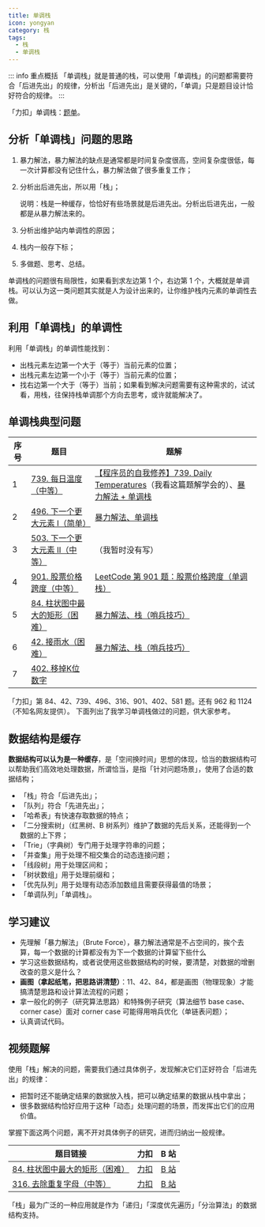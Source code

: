 ```yaml
---
title: 单调栈
icon: yongyan
category: 栈
tags:
  - 栈
  - 单调栈
---
```


::: info 重点概括
「单调栈」就是普通的栈，可以使用「单调栈」的问题都需要符合「后进先出」的规律，分析出「后进先出」是关键的，「单调」只是题目设计恰好符合的规律。
:::

「力扣」单调栈：[题单](https://leetcode-cn.com/tag/monotonic-stack/problemset/)。

## 分析「单调栈」问题的思路

1. 暴力解法，暴力解法的缺点是通常都是时间复杂度很高，空间复杂度很低，每一次计算都没有记住什么，暴力解法做了很多重复工作；

2. 分析出后进先出，所以用「栈」；

   说明：栈是一种缓存，恰恰好有些场景就是后进先出。分析出后进先出，一般都是从暴力解法来的。

3. 分析出维护站内单调性的原因；
   
3. 栈内一般存下标；
   
5. 多做题、思考、总结。


单调栈的问题很有局限性，如果看到求左边第 1 个，右边第 1 个，大概就是单调栈。可以认为这一类问题其实就是人为设计出来的，让你维护栈内元素的单调性去做。

## 利用「单调栈」的单调性

利用「单调栈」的单调性能找到：

   - 出栈元素左边第一个大于（等于）当前元素的位置；
   - 出栈元素左边第一个小于（等于）当前元素的位置；
   - 找右边第一个大于（等于）当前；如果看到解决问题需要有这种需求的，试试看，用栈，往保持栈单调那个方向去思考，或许就能解决了。

## 单调栈典型问题

| 序号 | 题目                                                         | 题解                                                         |
| ---- | ------------------------------------------------------------ | ------------------------------------------------------------ |
| 1    | [739. 每日温度（中等）](https://leetcode-cn.com/problems/daily-temperatures/) | [【程序员的自我修养】739. Daily Temperatures](https://leetcode-cn.com/problems/daily-temperatures/solution/cheng-xu-yuan-de-zi-wo-xiu-yang-739-daily-temperat/)（我看这篇题解学会的）、[暴力解法 + 单调栈](https://leetcode-cn.com/problems/daily-temperatures/solution/bao-li-jie-fa-dan-diao-zhan-by-liweiwei1419/) |
| 2    | [496. 下一个更大元素 I（简单）](https://leetcode-cn.com/problems/next-greater-element-i/) | [暴力解法、单调栈](https://leetcode-cn.com/problems/next-greater-element-i/solution/bao-li-jie-fa-dan-diao-zhan-by-liweiwei1419-2/) |
| 3    | [503. 下一个更大元素 II（中等）](https://leetcode-cn.com/problems/next-greater-element-ii/) | （我暂时没有写）                                             |
| 4    | [901. 股票价格跨度（中等）](https://leetcode-cn.com/problems/online-stock-span/) | [LeetCode 第 901 题：股票价格跨度（单调栈）](https://blog.csdn.net/lw_power/article/details/103957702) |
| 5    | [84. 柱状图中最大的矩形（困难）](https://leetcode-cn.com/problems/largest-rectangle-in-histogram/) | [暴力解法、栈（哨兵技巧）](https://leetcode-cn.com/problems/largest-rectangle-in-histogram/solution/bao-li-jie-fa-zhan-by-liweiwei1419/) |
| 6    | [42. 接雨水（困难）](https://leetcode-cn.com/problems/trapping-rain-water/) | [暴力解法、栈（哨兵技巧）](https://leetcode-cn.com/problems/largest-rectangle-in-histogram/solution/bao-li-jie-fa-zhan-by-liweiwei1419/) |
| 7    | [402. 移掉K位数字](https://leetcode-cn.com/problems/remove-k-digits/) |                                                              |

「力扣」第 84、42、739、496、316、901、402、581 题。还有 962 和 1124（不知名网友提供）。
下面列出了我学习单调栈做过的问题，供大家参考。

## 数据结构是缓存

**数据结构可以认为是一种缓存**，是「空间换时间」思想的体现，恰当的数据结构可以帮助我们高效地处理数据，所谓恰当，是指「针对问题场景」，使用了合适的数据结构；

- 「栈」符合「后进先出」；
- 「队列」符合「先进先出」；
- 「哈希表」有快速存取数据的特点；
- 「二分搜索树」（红黑树、B 树系列）维护了数据的先后关系，还能得到一个数据的上下界；
- 「Trie」（字典树）专门用于处理字符串的问题；
- 「并查集」用于处理不相交集合的动态连接问题；
- 「线段树」用于处理区间和；
- 「树状数组」用于处理前缀和；
- 「优先队列」用于处理有动态添加数组且需要获得最值的场景；
- 「单调队列」「单调栈」。

## 学习建议

- 先理解「暴力解法」（Brute Force），暴力解法通常是不占空间的，挨个去算，每一个数据的计算都没有为下一个数据的计算留下些什么
- 学习这些数据结构，或者说使用这些数据结构的时候，要清楚，对数据的增删改查的意义是什么？
- **画图（拿起纸笔，把思路讲清楚）**：11、42、84，都是画图（物理现象）才能搞清楚思路和设计算法流程的问题；
- 拿一般化的例子（研究算法思路）和特殊例子研究（算法细节 base case、corner case）面对 corner case 可能得用哨兵优化（单链表问题）；
- 认真调试代码。

## 视频题解

使用「栈」解决的问题，需要我们通过具体例子，发现解决它们正好符合「后进先出」的规律：

+ 把暂时还不能确定结果的数据放入栈，把可以确定结果的数据从栈中拿出；
+ 很多数据结构恰好应用于这种「动态」处理问题的场景，而发挥出它们的应用价值。

掌握下面这两个问题，离不开对具体例子的研究，进而归纳出一般规律。

| 题目链接                                                     | 力扣                                                         | B 站                                                |
| ------------------------------------------------------------ | ------------------------------------------------------------ | --------------------------------------------------- |
| [84. 柱状图中最大的矩形（困难）](https://leetcode-cn.com/problems/largest-rectangle-in-histogram/) | [力扣](https://leetcode-cn.com/problems/largest-rectangle-in-histogram/solution/zhu-zhuang-tu-zhong-zui-da-de-ju-xing-by-leetcode-/) | [B 站](https://www.bilibili.com/video/BV16D4y1D7ed) |
| [316. 去除重复字母（中等）](https://leetcode-cn.com/problems/remove-duplicate-letters/) | [力扣](https://leetcode-cn.com/problems/remove-duplicate-letters/solution/qu-chu-zhong-fu-zi-mu-by-leetcode-soluti-vuso/) | [B 站](https://www.bilibili.com/video/BV1Tz4y167pC) |

「栈」最为广泛的一种应用就是作为「递归」「深度优先遍历」「分治算法」的数据结构支持。
